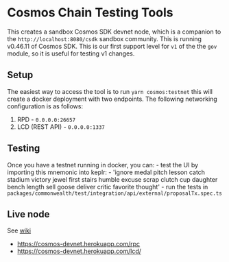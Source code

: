 # Cosmos Chain Testing Tools

This creates a sandbox Cosmos SDK devnet node, which is a companion to the `http://localhost:8080/csdk` sandbox community. This is running v0.46.11 of Cosmos SDK. This is our first support level for `v1` of the the `gov` module, so it is useful for testing v1 changes.

## Setup 

The easiest way to access the tool is to run `yarn cosmos:testnet` this will create a docker deployment with two endpoints. The following networking configuration is as follows:
1. RPD - `0.0.0.0:26657`
2. LCD (REST API) - `0.0.0.0:1337`

## Testing

Once you have a testnet running in docker, you can:
    - test the UI by importing this mnemonic into keplr:
        - 'ignore medal pitch lesson catch stadium victory jewel first stairs humble excuse
          scrap clutch cup daughter bench length sell goose deliver critic favorite thought'
    - run the tests in `packages/commonwealth/test/integration/api/external/proposalTx.spec.ts`

## Live node

See [wiki](https://github.com/hicommonwealth/commonwealth/wiki/Devnet)
-  https://cosmos-devnet.herokuapp.com/rpc
-  https://cosmos-devnet.herokuapp.com/lcd/
    